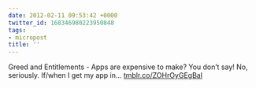 ```yaml
---
date: 2012-02-11 09:53:42 +0000
twitter_id: 168346980223950848
tags:
- micropost
title: ''
---
```


Greed and Entitlements - Apps are expensive to make? You don’t say! No, seriously. If/when I get my app in... [tmblr.co/ZOHrOyGEgBal](http://tmblr.co/ZOHrOyGEgBal)
